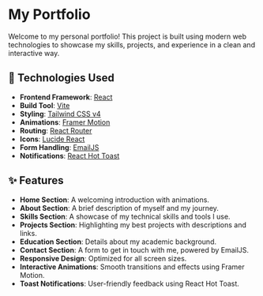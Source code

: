 # My Portfolio

Welcome to my personal portfolio! This project is built using modern web technologies to showcase my skills, projects, and experience in a clean and interactive way.

## 🚀 Technologies Used

- **Frontend Framework**: [React](https://reactjs.org/)
- **Build Tool**: [Vite](https://vitejs.dev/)
- **Styling**: [Tailwind CSS v4](https://tailwindcss.com/)
- **Animations**: [Framer Motion](https://www.framer.com/motion/)
- **Routing**: [React Router](https://reactrouter.com/)
- **Icons**: [Lucide React](https://lucide.dev/)
- **Form Handling**: [EmailJS](https://www.emailjs.com/)
- **Notifications**: [React Hot Toast](https://react-hot-toast.com/)

## ✨ Features

- **Home Section**: A welcoming introduction with animations.
- **About Section**: A brief description of myself and my journey.
- **Skills Section**: A showcase of my technical skills and tools I use.
- **Projects Section**: Highlighting my best projects with descriptions and links.
- **Education Section**: Details about my academic background.
- **Contact Section**: A form to get in touch with me, powered by EmailJS.
- **Responsive Design**: Optimized for all screen sizes.
- **Interactive Animations**: Smooth transitions and effects using Framer Motion.
- **Toast Notifications**: User-friendly feedback using React Hot Toast.

